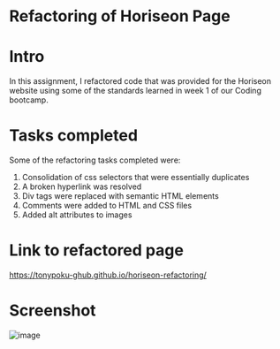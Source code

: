 # Refactoring of Horiseon Page

# Intro

In this assignment, I refactored code that was provided for the Horiseon website using some of the standards learned in week 1 of our Coding bootcamp.

# Tasks completed

Some of the refactoring tasks completed were:

1. Consolidation of css selectors that were essentially duplicates
2. A broken hyperlink was resolved
3. Div tags were replaced with semantic HTML elements
4. Comments were added to HTML and CSS files
5. Added alt attributes to images

# Link to refactored page

https://tonypoku-ghub.github.io/horiseon-refactoring/

# Screenshot

![image](https://user-images.githubusercontent.com/60792525/162255541-f812441f-0b28-4bd5-8002-4402aa8581e5.png)
